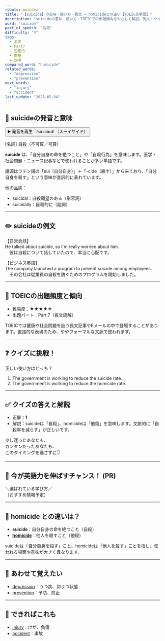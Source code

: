 ```yaml
---
robots: noindex
title: "【suicide】の意味・使い方・例文 ― homicideとの違い【TOEIC英単語】"
description: "suicideの意味・使い方・TOEICでの出題傾向をやさしく解説。例文・クイズ付きでhomicideとの違いもわかりやすく学べます。"
word: "suicide"
part_of_speech: "名詞"
difficulty: "4"
tags:
  - 名詞
  - Part7
  - 否定的
  - 医療
  - 説明
compared_word: "homicide"
related_words:
  - "depression"
  - "prevention"
next_words:
  - "injury"
  - "accident"
last_update: "2025-05-04"
---
```


## 🔰 suicideの発音と意味

<button class="play-audio" onclick="playTTS('suicide')">
  <span class="play-audio-main">
    ▶️ 発音を再生　/súːɪsὰɪd/
  </span>
  <span class="play-audio-sub">
    （スーイサイド）
  </span>
</button>

[名詞] 自殺（不可算／可算）

**suicide** は、「自分自身の命を絶つこと」や「自殺行為」を意味します。医学・社会問題・ニュース記事などで使われることが多い単語です。

語源はラテン語の「sui（自分自身）」＋「-cide（殺す）」から来ており、「自分自身を殺す」という意味が直訳的に表れています。

他の品詞：  
- suicidal：自殺願望のある（形容詞）
- suicidally：自殺的に（副詞）

---

## ✏️ suicideの例文

【日常会話】  
He talked about suicide, so I'm really worried about him.  
　彼は自殺について話していたので、本当に心配です。

【ビジネス英語】  
The company launched a program to prevent suicide among employees.  
　その会社は従業員の自殺を防ぐためのプログラムを開始しました。

---

## 🎯 TOEICの出題頻度と傾向

- 難易度：★★★★☆
- 出題パート：Part 7（長文読解）

TOEICでは健康や社会問題を扱う長文記事やEメールの中で登場することがあります。直接的な表現のため、ややフォーマルな文脈で使われます。

---

## ❓ クイズに挑戦！

正しい使い方はどっち？

1. The government is working to reduce the suicide rate.  
2. The government is working to reduce the homicide rate.

---

## ✅ クイズの答えと解説

- 正解：**1**
- 解説：suicideは「自殺」、homicideは「他殺」を意味します。文脈的に「自殺率を減らす」が正しいです。

少し迷ったあなたも、  
カンタンだったあなたも、  
このタイミングを逃さずに👇️

---

## 🚀 今が英語力を伸ばすチャンス！ (PR)

<div class="info-center">
＼選ばれている学び方／<br>  
（おすすめ情報予定）
</div>

---

## 🤔  homicide との違いは？

- **suicide**：自分自身の命を絶つこと（自殺）
- **[homicide](/homicide)**：他人を殺すこと（他殺）

suicideは「自分自身を殺す」こと、homicideは「他人を殺す」ことを指し、使われる場面や意味が大きく異なります。

---

## 🧩 あわせて覚えたい

- [depression](/depression)：うつ病、抑うつ状態
- [prevention](/prevention)：予防、防止

---

## 📖 できればこれも

- [injury](/injury)：けが、負傷
- [accident](/accident)：事故

<!-- cvid: aid09_bid31 -->
